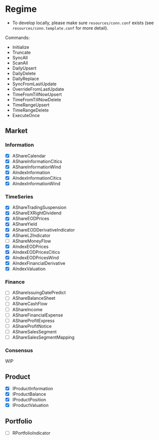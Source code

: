 # Regime

- To develop locally, please make sure `resources/conn.conf` exists (see `resources/conn.template.conf` for more detail).

Commands:

- Initialize
- Truncate
- SyncAll
- ScanAll
- DailyUpsert
- DailyDelete
- DailyReplace
- SyncFromLastUpdate
- OverrideFromLastUpdate
- TimeFromTillNowUpsert
- TimeFromTillNowDelete
- TimeRangeUpsert
- TimeRangeDelete
- ExecuteOnce

## Market

### Information

- [x] AShareCalendar
- [x] AShareInformationCitics
- [x] AShareInformationWind
- [x] AIndexInformation
- [x] AIndexInformationCitics
- [x] AIndexInformationWind

### TimeSeries

- [x] AShareTradingSuspension
- [x] AShareEXRightDividend
- [x] AShareEODPrices
- [x] AShareYield
- [x] AShareEODDerivativeIndicator
- [x] AShareL2Indicator
- [ ] AShareMoneyFlow
- [x] AIndexEODPrices
- [x] AIndexEODPricesCitics
- [x] AIndexEODPricesWind
- [x] AIndexFinancialDerivative
- [x] AIndexValuation

### Finance

- [ ] AShareIssuingDatePredict
- [ ] AShareBalanceSheet
- [ ] AShareCashFlow
- [ ] AShareIncome
- [ ] AShareFinancialExpense
- [ ] AShareProfitExpress
- [ ] AShareProfitNotice
- [ ] AShareSalesSegment
- [ ] AShareSalesSegmentMapping

### Consensus

WIP

## Product

- [x] IProductInformation
- [x] IProductBalance
- [x] IProductPosition
- [x] IProductValuation

## Portfolio

- [ ] RPortfolioIndicator

